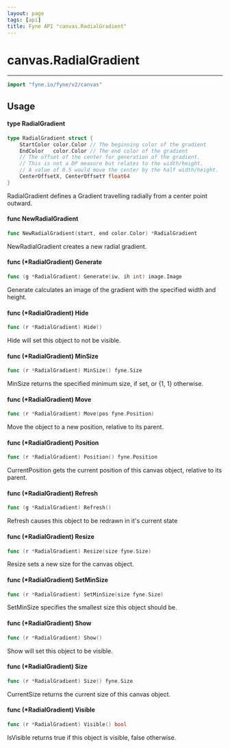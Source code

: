 ```yaml
---
layout: page
tags: [api]
title: Fyne API "canvas.RadialGradient"
---
```


# canvas.RadialGradient
---
```go
import "fyne.io/fyne/v2/canvas"
```

## Usage

#### type RadialGradient

```go
type RadialGradient struct {
	StartColor color.Color // The beginning color of the gradient
	EndColor   color.Color // The end color of the gradient
	// The offset of the center for generation of the gradient.
	// This is not a DP measure but relates to the width/height.
	// A value of 0.5 would move the center by the half width/height.
	CenterOffsetX, CenterOffsetY float64
}
```

RadialGradient defines a Gradient travelling radially from a center point outward.

#### func  NewRadialGradient

```go
func NewRadialGradient(start, end color.Color) *RadialGradient
```
NewRadialGradient creates a new radial gradient.

#### func (*RadialGradient) Generate

```go
func (g *RadialGradient) Generate(iw, ih int) image.Image
```
Generate calculates an image of the gradient with the specified width and height.

#### func (*RadialGradient) Hide

```go
func (r *RadialGradient) Hide()
```
Hide will set this object to not be visible.

#### func (*RadialGradient) MinSize

```go
func (r *RadialGradient) MinSize() fyne.Size
```
MinSize returns the specified minimum size, if set, or {1, 1} otherwise.

#### func (*RadialGradient) Move

```go
func (r *RadialGradient) Move(pos fyne.Position)
```
Move the object to a new position, relative to its parent.

#### func (*RadialGradient) Position

```go
func (r *RadialGradient) Position() fyne.Position
```
CurrentPosition gets the current position of this canvas object, relative to its parent.

#### func (*RadialGradient) Refresh

```go
func (g *RadialGradient) Refresh()
```
Refresh causes this object to be redrawn in it's current state

#### func (*RadialGradient) Resize

```go
func (r *RadialGradient) Resize(size fyne.Size)
```
Resize sets a new size for the canvas object.

#### func (*RadialGradient) SetMinSize

```go
func (r *RadialGradient) SetMinSize(size fyne.Size)
```
SetMinSize specifies the smallest size this object should be.

#### func (*RadialGradient) Show

```go
func (r *RadialGradient) Show()
```
Show will set this object to be visible.

#### func (*RadialGradient) Size

```go
func (r *RadialGradient) Size() fyne.Size
```
CurrentSize returns the current size of this canvas object.

#### func (*RadialGradient) Visible

```go
func (r *RadialGradient) Visible() bool
```
IsVisible returns true if this object is visible, false otherwise.
